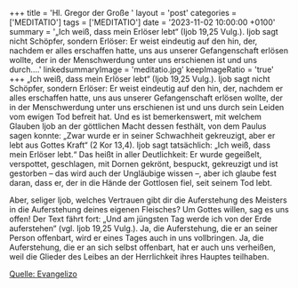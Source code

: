 +++
title = 'Hl. Gregor der Große  '
layout = 'post'
categories = ['MEDITATIO']
tags = ['MEDITATIO']
date = '2023-11-02 10:00:00 +0100'
summary = '„Ich weiß, dass mein Erlöser lebt“ (Ijob 19,25 Vulg.). Ijob sagt nicht Schöpfer, sondern Erlöser: Er weist eindeutig auf den hin, der, nachdem er alles erschaffen hatte, uns aus unserer Gefangenschaft erlösen wollte, der in der Menschwerdung unter uns erschienen ist und uns durch....'
linkedsummaryImage = 'meditatio.jpg'
keepImageRatio = 'true'
+++
„Ich weiß, dass mein Erlöser lebt“ (Ijob 19,25 Vulg.). Ijob sagt nicht Schöpfer, sondern Erlöser: Er weist eindeutig auf den hin, der, nachdem er alles erschaffen hatte, uns aus unserer Gefangenschaft erlösen wollte, der in der Menschwerdung unter uns erschienen ist und uns durch sein Leiden vom ewigen Tod befreit hat.<!--more--> Und es ist bemerkenswert, mit welchem Glauben Ijob an der göttlichen Macht dessen festhält, von dem Paulus sagen konnte: „Zwar wurde er in seiner Schwachheit gekreuzigt, aber er lebt aus Gottes Kraft“ (2 Kor 13,4). Ijob sagt tatsächlich: „Ich weiß, dass mein Erlöser lebt.“ Das heißt in aller Deutlichkeit: Er wurde gegeißelt, verspottet, geschlagen, mit Dornen gekrönt, bespuckt, gekreuzigt und ist gestorben – das wird auch der Ungläubige wissen –, aber ich glaube fest daran, dass er, der in die Hände der Gottlosen fiel, seit seinem Tod lebt.

Aber, seliger Ijob, welches Vertrauen gibt dir die Auferstehung des Meisters in die Auferstehung deines eigenen Fleisches? Um Gottes willen, sag es uns offen! Der Text fährt fort: „Und am jüngsten Tag werde ich von der Erde auferstehen“ (vgl. Ijob 19,25 Vulg.). Ja, die Auferstehung, die er an seiner Person offenbart, wird er eines Tages auch in uns vollbringen. Ja, die Auferstehung, die er an sich selbst offenbart, hat er auch uns verheißen, weil die Glieder des Leibes an der Herrlichkeit ihres Hauptes teilhaben.



[Quelle: Evangelizo](https://evangeliumtagfuertag.org/DE/gospel)
